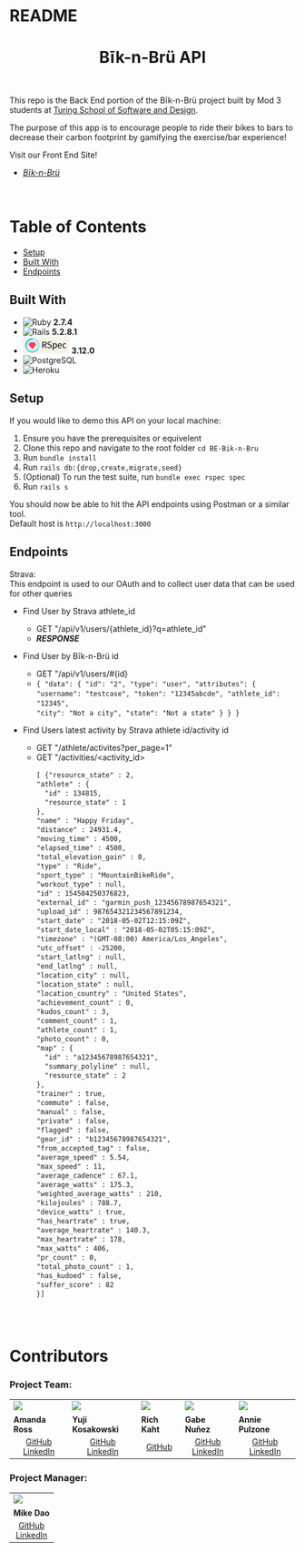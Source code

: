 # README

<h1 align="center">Bīk-n-Brü API</h1>

<br>
 
This repo is the Back End portion of the Bīk-n-Brü project built by Mod 3 students at [Turing School of Software and Design](https://turing.edu/). 

The purpose of this app is to encourage people to ride their bikes to bars to decrease their carbon footprint by gamifying the exercise/bar experience!

Visit our Front End Site!
  - *[Bīk-n-Brü](https://fe-bik-n-bru.herokuapp.com/)*
<br>

# Table of Contents
- [Setup](#setup)
- [Built With](#built-with)
- [Endpoints](#endpoints)


## Built With
  - ![Ruby](https://img.shields.io/badge/Ruby-CC342D?style=for-the-badge&logo=ruby&logoColor=white) **2.7.4**
  - ![Rails](https://img.shields.io/badge/Ruby_on_Rails-CC0000?style=for-the-badge&logo=ruby-on-rails&logoColor=white) **5.2.8.1**
  - <img src="app/images/rspec_badge.png" alt="RSpec" height="30"> **3.12.0**
  - ![PostgreSQL](https://img.shields.io/badge/PostgreSQL-316192?style=for-the-badge&logo=postgresql&logoColor=white)
  - ![Heroku](https://img.shields.io/badge/Heroku-430098?style=for-the-badge&logo=heroku&logoColor=white)

## Setup
  If you would like to demo this API on your local machine:
<ol>
  <li> Ensure you have the prerequisites or equivelent </li>
  <li> Clone this repo and navigate to the root folder <code>cd BE-Bik-n-Bru</code></li>
  <li> Run <code>bundle install</code> </li>
  <li> Run <code>rails db:{drop,create,migrate,seed}</code> </li>
  <li> (Optional) To run the test suite, run <code>bundle exec rspec spec</code> </li>
  <li> Run <code>rails s</code> </li>
</ol>
You should now be able to hit the API endpoints using Postman or a similar tool.<br>
Default host is <code>http://localhost:3000</code>




  <!-- A user signs in using their [Strava](https://www.strava.com/) authentication. If they don't currently have a Strava Login there will be a link to take them to the Strava 
  website and create a login there.

  Upon logging in, the user will see
  The theoretical money that the user saves in gas costs by riding their bike is calculated when a bar trip is logged. That sum can then be used to 
  "purchase" drinks at the brewery they attended.
  The user will also be able to find breweries near their location, log their riding activy to a bar and earn badges for certain accomplishments (number of breweries
  visited, amount of CO2 they have offset by riding their bike vs driving and the chance to be on the app leader board based on miles ridden).  -->
 
## Endpoints

Strava:<br>
This endpoint is used to our OAuth and to collect user data that can be used for other queries

- Find User by Strava athlete_id
  - GET "/api/v1/users/{athlete_id}?q=athlete_id"
  - ***RESPONSE***

- Find User by Bīk-n-Brü id
  - GET "/api/v1/users/#{id}
  - <code>{
      "data": {
          "id": "2",
          "type": "user",
          "attributes": {
              "username": "testcase",
              "token": "12345abcde",
              "athlete_id": "12345",
              "city": "Not a city",
              "state": "Not a state"
              }
          }
      }</code>

- Find Users latest activity by Strava athlete id/activity id
  - GET "/athlete/activites?per_page=1"
  - GET "/activities/<activity_id>
    ```
    [ {"resource_state" : 2,
    "athlete" : {
      "id" : 134815,
      "resource_state" : 1
    },
    "name" : "Happy Friday",
    "distance" : 24931.4,
    "moving_time" : 4500,
    "elapsed_time" : 4500,
    "total_elevation_gain" : 0,
    "type" : "Ride",
    "sport_type" : "MountainBikeRide",
    "workout_type" : null,
    "id" : 154504250376823,
    "external_id" : "garmin_push_12345678987654321",
    "upload_id" : 987654321234567891234,
    "start_date" : "2018-05-02T12:15:09Z",
    "start_date_local" : "2018-05-02T05:15:09Z",
    "timezone" : "(GMT-08:00) America/Los_Angeles",
    "utc_offset" : -25200,
    "start_latlng" : null,
    "end_latlng" : null,
    "location_city" : null,
    "location_state" : null,
    "location_country" : "United States",
    "achievement_count" : 0,
    "kudos_count" : 3,
    "comment_count" : 1,
    "athlete_count" : 1,
    "photo_count" : 0,
    "map" : {
      "id" : "a12345678987654321",
      "summary_polyline" : null,
      "resource_state" : 2
    },
    "trainer" : true,
    "commute" : false,
    "manual" : false,
    "private" : false,
    "flagged" : false,
    "gear_id" : "b12345678987654321",
    "from_accepted_tag" : false,
    "average_speed" : 5.54,
    "max_speed" : 11,
    "average_cadence" : 67.1,
    "average_watts" : 175.3,
    "weighted_average_watts" : 210,
    "kilojoules" : 788.7,
    "device_watts" : true,
    "has_heartrate" : true,
    "average_heartrate" : 140.3,
    "max_heartrate" : 178,
    "max_watts" : 406,
    "pr_count" : 0,
    "total_photo_count" : 1,
    "has_kudoed" : false,
    "suffer_score" : 82
    }]
  ```



# Contributors

### Project Team:
<table>
  <tr>
    <td><img src="https://avatars.githubusercontent.com/u/101589894?v=4" width=auto height=110px></td>
    <td><img src="https://avatars.githubusercontent.com/u/108035840?v=4" width=auto height=110px></td>
    <td><img src="https://avatars.githubusercontent.com/u/108554663?v=4" width=auto height=110px></td>
    <td><img src="https://avatars.githubusercontent.com/u/108249540?v=4" width=auto height=110px></td>
    <td><img src="https://avatars.githubusercontent.com/u/102780642?s=400&u=caf69a9ee867dd111a5c160cf96d6a8ca33add7c&v=4" width=auto height=110px></td>
  </tr>
  <tr>
    <td><strong>Amanda Ross</strong></td>
    <td><strong>Yuji Kosakowski</strong></td>
    <td><strong>Rich Kaht</strong></td>
    <td><strong>Gabe Nuñez</strong></td>
    <td><strong>Annie Pulzone</strong></td>
  </tr>
  <tr>
    <td>
      <div align="center"><a href="https://github.com/amikaross">GitHub</a><br>
      <a href="https://www.linkedin.com/in/amanda-ross-2a62093a/">LinkedIn</a></div>
    </td>
    <td>
      <div align="center"><a href="https://github.com/Yuji3000">GitHub</a><br>
      <a href="https://www.linkedin.com/in/yujikosa/">LinkedIn</a></div>
    </td>
    <td>
      <div align="center"><a href="https://github.com/Freeing3092">GitHub</a></div>
    </td>
    <td>
      <div align="center"><a href="https://github.com/MisterJackpots">GitHub</a><br>
      <a href="https://www.linkedin.com/in/gabriel-c-nunez/">LinkedIn</a></div>
    </td>
    <td>
      <div align="center"><a href="https://github.com/ajpulzone">GitHub </a><br>
      <a href="https://www.linkedin.com/in/annie-pulzone/">LinkedIn</a></div>
    </td>
  </tr>
</table>

### Project Manager:
<table>
  <tr>
    <td><img src="https://avatars.githubusercontent.com/u/3011748?v=4" width=110px height=auto></td>
  </tr>
  <tr>
    <td><strong>Mike Dao</strong></td>
  </tr>
  <tr>
    <td>
      <div align="center"><a href="https://https://github.com/mikedao">GitHub</a><br>
      <a href="https://www.linkedin.com/in/michaeldao/">LinkedIn</a></div>
    </td>
  </tr>
</table>



